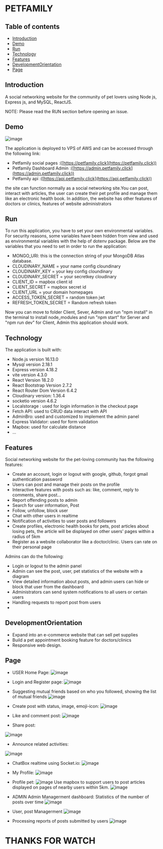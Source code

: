 # PETFAMILY

## Table of contents

- [Introduction](#introduction)
- [Demo](#demo)
- [Run](#run)
- [Technology](#technology)
- [Features](#features)
- [DevelopmentOrientation](#DevelopmentOrientation)
- [Page](#page)


## Introduction

A social networking website for the community of pet lovers  using Node js, Express js, and MySQL, ReactJS.

NOTE: Please read the RUN section before opening an issue.

## Demo

![image](![image](https://github.com/CongChuong1909/petFamily/assets/92925332/da3312c5-0031-48a9-8aed-4201aac6860b)
)

The application is deployed to VPS of AWS and can be accessed through the following link:

 - Petfamily social pages :([https://petfamily.click](https://petfamily.click))
 - Petfamily Dashboard Admin :([https://admin.petfamily.click](https://admin.petfamily.click))
 - Petfamily api :([https://api.petfamily.click](https://api.petfamily.click))

the site can function normally as a social networking site.You can post, interact with articles, the user can create their pet profile and manage them like an electronic health book. In addition, the website has other features of doctors or clinics, features of website administrators

## Run

To run this application, you have to set your own environmental variables. For security reasons, some variables have been hidden from view and used as environmental variables with the help of dotenv package. Below are the variables that you need to set in order to run the application:

- MONGO_URI: this is the connection string of your MongoDB Atlas database.
- CLOUDINARY_NAME = your name config cloundinary
- CLOUDINARY_KEY = your key config cloundinary
- CLOUDINARY_SECRET = your secretkey cloudinary
- CLIENT_ID = mapbox client id
- CLIENT_SECRET = mapbox secret id
- CLIENT_URL = your domain homepages
- ACCESS_TOKEN_SECRET = random token jwt
- REFRESH_TOKEN_SECRET = Random refresh token

Now you can move to folder Client, Sever, Admin and run "npm install" in the terminal to install node_modules and run "npm start" for Server and "npm run dev" for Client, Admin this application should work.

## Technology

The application is built with:

- Node.js version 16.13.0
- Mysql version 2.18.1
- Express version 4.18.2
- vite version 4.3.0
- React Version 18.2.0
- React Bootstrap Version 2.7.2
- React Router Dom Version 6.4.2
- Cloudinary version: 1.36.4
- socketio version 4.6.2
- Localstorage : used for login information in the checkout page
- Fetch API: used to CRUD data interact with API
- AdminBro: used and customized to implement the admin panel
- Express Validator: used for form validation
- Mapbox: used for calculate distance
- ...

## Features

Social networking website for the pet-loving community has the following features:

- Create an account, login or logout with google, github, forgot gmail authentication password
- Users can post and manage their posts on the profile
- Interactive features with posts such as: like, comment, reply to comments, share post...
- Report offending posts to admin
- Search for user information, Post
- Follow, unfollow, block user
- Chat with other users in realtime
- Notification of activities to user posts and followers
- Create profiles, electronic health books for pets, post articles about losing pets, the article will be displayed on other users' pages within a radius of 5km
- Register as a website collaborator like a doctor/clinic. Users can rate on their personal page

Admins can do the following:

- Login or logout to the admin panel
- Admin can see the post, user, pet statistics of the website with a diagram
- View detailed information about posts, and admin users can hide or block that user from the dashboard
- Administrators can send system notifications to all users or certain users
- Handling requests to report post from users
- 
## DevelopmentOrientation
- Expand into an e-commerce website that can sell pet supplies
- Build a pet appointment booking feature for doctors/clinics
- Responsive web design.

## Page
- USER
Home Page:
![image](https://github.com/CongChuong1909/petFamily/assets/92925332/2baac466-cf44-403a-a878-1ce170976301)



- Login and Register page:
![image](https://github.com/CongChuong1909/petFamily/assets/92925332/0ab0a5a3-0cd3-48f8-a029-7c8012c5259c)



- Suggesting mutual friends based on who you followed, showing the list of mutual friends
![image](https://github.com/CongChuong1909/petFamily/assets/92925332/10beeac9-0aac-4e51-8cba-00bb60fa02a1)



- Create post with status, image, emoji-icon:
![image](https://github.com/CongChuong1909/petFamily/assets/92925332/0007e089-f97e-4323-85b8-b2bde3016bae)



- Like and comment post:
![image](https://github.com/CongChuong1909/petFamily/assets/92925332/0d5abb61-6338-4c2d-9282-a8376ce465cc)

- Share post:
  
![image](https://github.com/CongChuong1909/petFamily/assets/92925332/8896f816-03f1-4f21-80b7-e4744b9d4f7f)


- Announce related activities:

 
![image](https://github.com/CongChuong1909/petFamily/assets/92925332/53d6fece-e698-45a0-b9d9-0c11077f999d)


- ChatBox realtime using Socket.io:
![image](https://github.com/CongChuong1909/petFamily/assets/92925332/43289966-3a4a-45ce-b699-dd28092f96e0)


- My Profile:
![image](https://github.com/CongChuong1909/petFamily/assets/92925332/cde3bc3a-a881-434f-a2d7-eae7091060f3)

- Profile pet: 
![image](https://github.com/CongChuong1909/petFamily/assets/92925332/b03136ed-1ba8-4787-8486-ba4f1695743a)
Use mapbox to support users to post articles displayed on pages of nearby users within 5km.
![image](https://github.com/CongChuong1909/petFamily/assets/92925332/faaf662e-e08c-42d2-a18d-291cf9472884)

- ADMIN
Admin Managerment dashboard: Statistics of the number of posts over time
![image](https://github.com/CongChuong1909/petFamily/assets/92925332/79f84c5c-6308-447c-a339-85a3320b640f)

- User, post Managerment
![image](https://github.com/CongChuong1909/petFamily/assets/92925332/8279d43c-7fc0-4e13-b2c3-b4d71277849d)

- Processing reports of posts submitted by users
![image](https://github.com/CongChuong1909/petFamily/assets/92925332/fa83b374-d843-4f99-87d3-ad8277894696)


# THANKS FOR WATCH
